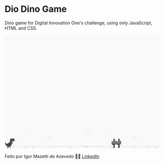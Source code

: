 # Dio Dino Game

Dino game for Digital Innovation One's challenge, using only JavaScript, HTML and CSS.

![screenshot](example.png?raw=true "screenshot")

Feito por Igor Mazetti de Azevedo 👋🏽 [LinkedIn](https://www.linkedin.com/in/igor-mazetti-de-azevedo-147679ba/)
